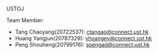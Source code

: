 USTOJ

Team Member:

- Tang Chaoyang(20722537): ctangao@connect.ust.hk
- Huang Yangjun(20787329): yhuangey@connect.ust.hk
- Peng Shouheng(20799176): spengad@connect.ust.hk
